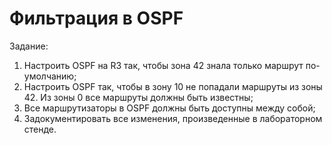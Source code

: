 # Фильтрация в OSPF

Задание:

1. Настроить OSPF на R3 так, чтобы зона 42 знала только маршрут по-умолчанию;
2. Настроить OSPF так, чтобы в зону 10 не попадали маршруты из зоны 42. Из зоны 0 все маршруты должны быть известны;
3. Все маршрутизаторы в OSPF должны быть доступны между собой;
4. Задокументировать все изменения, произведенные в лабораторном стенде.
